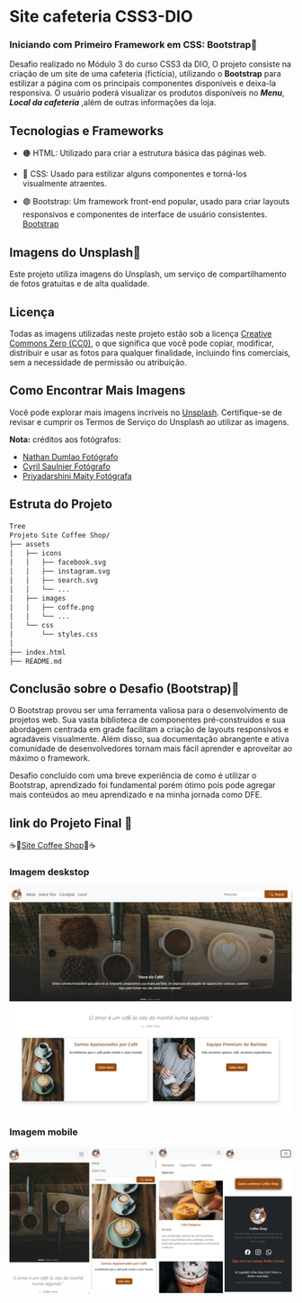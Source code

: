 # Site cafeteria CSS3-DIO

### Iniciando com Primeiro Framework em CSS: Bootstrap💜

Desafio realizado no Módulo 3 do curso CSS3 da DIO, O projeto consiste na criação de um site de uma cafeteria (fictícia), utilizando o **Bootstrap** para estilizar a página com os principais componentes disponíveis e deixa-la responsiva. O usuário poderá visualizar os produtos disponíveis no ***Menu***, ***Local da cafeteria*** ,além de outras informações da loja. 

## Tecnologias e Frameworks
* 🟠 HTML: Utilizado para criar a estrutura básica das páginas web.

* 🔵 CSS: Usado para estilizar alguns componentes e torná-los visualmente atraentes.

* 🟣 Bootstrap: Um framework front-end popular, usado para criar layouts responsivos e componentes de interface de usuário consistentes.
[Bootstrap](https://getbootstrap.com/)

## Imagens do Unsplash🖤

Este projeto utiliza imagens do Unsplash, um serviço de compartilhamento de fotos gratuitas e de alta qualidade.

## Licença

Todas as imagens utilizadas neste projeto estão sob a licença [Creative Commons Zero (CC0)](https://creativecommons.org/publicdomain/zero/1.0/), o que significa que você pode copiar, modificar, distribuir e usar as fotos para qualquer finalidade, incluindo fins comerciais, sem a necessidade de permissão ou atribuição.

## Como Encontrar Mais Imagens

Você pode explorar mais imagens incríveis no [Unsplash](https://unsplash.com/). Certifique-se de revisar e cumprir os Termos de Serviço do Unsplash ao utilizar as imagens.

**Nota:** créditos aos fotógrafos:

- [Nathan Dumlao Fotógrafo](https://unsplash.com/pt-br/@nate_dumlao)
- [Cyril Saulnier Fotógrafo](https://unsplash.com/pt-br/@c_reel)
- [Priyadarshini Maity Fotógrafa](https://unsplash.com/pt-br/@lensdigger)

## Estruta do Projeto

```
Tree
Projeto Site Coffee Shop/
├── assets
│   ├── icons
│   │   ├── facebook.svg
│   │   ├── instagram.svg
│   │   ├── search.svg
│   │   └── ...
│   ├── images
│   │   ├── coffe.png
│   │   └── ...
│   └── css
│       └── styles.css
│ 
├── index.html
├── README.md
```

## Conclusão sobre o Desafio (Bootstrap)🚀

O Bootstrap provou ser uma ferramenta valiosa para o desenvolvimento de projetos web. Sua vasta biblioteca de componentes pré-construídos e sua abordagem centrada em grade facilitam a criação de layouts responsivos e agradáveis visualmente. Além disso, sua documentação abrangente e ativa comunidade de desenvolvedores tornam mais fácil aprender e aproveitar ao máximo o framework.

Desafio concluído com uma breve experiência de como é utilizar o Bootstrap, aprendizado foi fundamental porém ótimo pois pode agregar mais conteúdos ao meu aprendizado e na minha jornada como DFE.

## link do Projeto Final 🎯
☕🥐[Site Coffee Shop](http://cafe-da-manha.netl)🥐☕

### Imagem deskstop
![layout Desktop](./assets/images/desktop.png)

### Imagem mobile
![layout firstmobile](./assets/images/firstmobile.png)